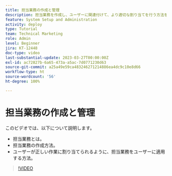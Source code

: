 ```yaml
---
title: 担当業務の作成と管理
description: 担当業務を作成し、ユーザーに関連付けて、より適切な割り当てを行う方法を説明します。
feature: System Setup and Administration
activity: deploy
type: Tutorial
team: Technical Marketing
role: Admin
level: Beginner
jira: KT-12448
doc-type: video
last-substantial-update: 2023-03-27T00:00:00Z
exl-id: ac72827b-6a65-473a-a5ac-7d0771230d63
source-git-commit: a25a49e59ca483246271214886ea4dc9c10e8d66
workflow-type: ht
source-wordcount: '56'
ht-degree: 100%

---
```


# 担当業務の作成と管理

このビデオでは、以下について説明します。

* 担当業務とは。
* 担当業務の作成方法。
* ユーザーが正しい作業に割り当てられるように、担当業務をユーザーに適用する方法。

>[!VIDEO](https://video.tv.adobe.com/v/3416966/?quality=12&learn=on)
